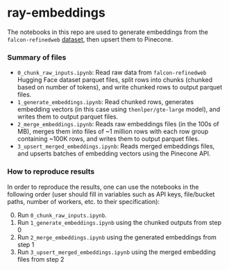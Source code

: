 # ray-embeddings
The notebooks in this repo are used to generate embeddings from the `falcon-refinedweb` [dataset](https://huggingface.co/datasets/tiiuae/falcon-refinedweb), then upsert them to Pinecone. 

### Summary of files
- `0_chunk_raw_inputs.ipynb`: Read raw data from `falcon-refinedweb` Hugging Face dataset parquet files, split rows into chunks (chunked based on number of tokens), and write chunked rows to output parquet files.
- `1_generate_embeddings.ipynb`: Read chunked rows, generates embedding vectors (in this case using `thenlper/gte-large` model), and writes them to output parquet files.
- `2_merge_embeddings.ipynb`: Reads raw embeddings files (in the 100s of MB), merges them into files of ~1 million rows with each row group containing ~100K rows, and writes them to output parquet files.
- `3_upsert_merged_embeddings.ipynb`: Reads merged embeddings files, and upserts batches of embedding vectors using the Pinecone API.

### How to reproduce results
In order to reproduce the results, one can use the notebooks in the following order (user should fill in variables such as API keys, file/bucket paths, number of workers, etc. to their specification):

0. Run `0_chunk_raw_inputs.ipynb`. 
1. Run `1_generate_embeddings.ipynb` using the chunked outputs from step 0
2. Run `2_merge_embeddings.ipynb` using the generated embeddings from step 1
3. Run `3_upsert_merged_embeddings.ipynb` using the merged embedding files from step 2
